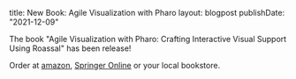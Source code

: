title: New Book: Agile Visualization with Pharolayout: blogpostpublishDate: "2021-12-09"The book "Agile Visualization with Pharo: Crafting Interactive Visual Support Using Roassal" has been release!Order at  [amazon](https://www.amazon.com/Agile-Visualization-Pharo-Crafting-Interactive-ebook/dp/B09MP5CLJG/), [Springer Online](https://link.springer.com/book/10.1007/978-1-4842-7161-2) or your local bookstore.
